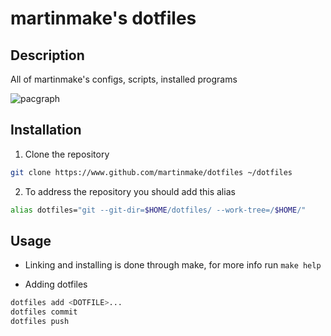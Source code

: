 # martinmake's dotfiles

## Description

All of martinmake's configs, scripts, installed programs

![pacgraph](https://raw.github.com/martinmake/dotfiles/master/pacgraph.svg)

## Installation

1. Clone the repository

```sh
git clone https://www.github.com/martinmake/dotfiles ~/dotfiles
```

2. To address the repository you should add this alias

```sh
alias dotfiles="git --git-dir=$HOME/dotfiles/ --work-tree=/$HOME/"
```

## Usage

* Linking and installing is done through make, for more info run `make help`

* Adding dotfiles

```sh
dotfiles add <DOTFILE>...
dotfiles commit
dotfiles push
```
